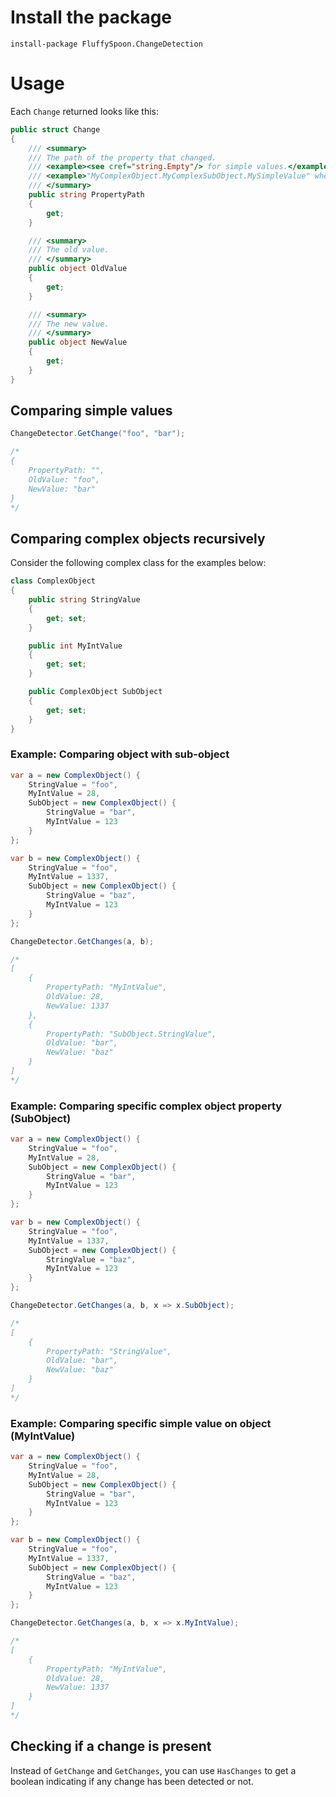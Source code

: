 # Install the package
`install-package FluffySpoon.ChangeDetection`

# Usage
Each `Change` returned looks like this:

```csharp
public struct Change
{
    /// <summary>
    /// The path of the property that changed.
    /// <example><see cref="string.Empty"/> for simple values.</example>
    /// <example>"MyComplexObject.MyComplexSubObject.MySimpleValue" when comparing two MyComplexObject instances.</example>
    /// </summary>
    public string PropertyPath
    {
        get;
    }

    /// <summary>
    /// The old value.
    /// </summary>
    public object OldValue
    {
        get; 
    }

    /// <summary>
    /// The new value.
    /// </summary>
    public object NewValue
    {
        get;
    }
}
```

## Comparing simple values
```csharp
ChangeDetector.GetChange("foo", "bar");

/*
{
    PropertyPath: "",
    OldValue: "foo",
    NewValue: "bar"
}
*/
```

## Comparing complex objects recursively
Consider the following complex class for the examples below:

```csharp
class ComplexObject
{
    public string StringValue
    {
        get; set;
    }

    public int MyIntValue
    {
        get; set;
    }

    public ComplexObject SubObject
    {
        get; set;
    }
}
```

### Example: Comparing object with sub-object
```csharp
var a = new ComplexObject() {
    StringValue = "foo",
    MyIntValue = 28,
    SubObject = new ComplexObject() {
        StringValue = "bar",
        MyIntValue = 123
	}
};

var b = new ComplexObject() {
    StringValue = "foo",
    MyIntValue = 1337,
    SubObject = new ComplexObject() {
        StringValue = "baz",
        MyIntValue = 123
	}
};

ChangeDetector.GetChanges(a, b);

/*
[
    {
        PropertyPath: "MyIntValue",
        OldValue: 28,
        NewValue: 1337
    },
    {
        PropertyPath: "SubObject.StringValue",
        OldValue: "bar",
        NewValue: "baz"
    }
]
*/
```

### Example: Comparing specific complex object property (SubObject)
```csharp
var a = new ComplexObject() {
    StringValue = "foo",
    MyIntValue = 28,
    SubObject = new ComplexObject() {
        StringValue = "bar",
        MyIntValue = 123
	}
};

var b = new ComplexObject() {
    StringValue = "foo",
    MyIntValue = 1337,
    SubObject = new ComplexObject() {
        StringValue = "baz",
        MyIntValue = 123
	}
};

ChangeDetector.GetChanges(a, b, x => x.SubObject);

/*
[
    {
        PropertyPath: "StringValue",
        OldValue: "bar",
        NewValue: "baz"
    }
]
*/
```

### Example: Comparing specific simple value on object (MyIntValue)
```csharp
var a = new ComplexObject() {
    StringValue = "foo",
    MyIntValue = 28,
    SubObject = new ComplexObject() {
        StringValue = "bar",
        MyIntValue = 123
	}
};

var b = new ComplexObject() {
    StringValue = "foo",
    MyIntValue = 1337,
    SubObject = new ComplexObject() {
        StringValue = "baz",
        MyIntValue = 123
	}
};

ChangeDetector.GetChanges(a, b, x => x.MyIntValue);

/*
[
    {
        PropertyPath: "MyIntValue",
        OldValue: 28,
        NewValue: 1337
    }
]
*/
```

## Checking if a change is present
Instead of `GetChange` and `GetChanges`, you can use `HasChanges` to get a boolean indicating if any change has been detected or not.